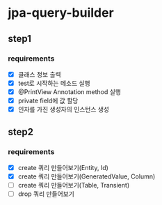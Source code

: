 # jpa-query-builder

## step1

### requirements

- [x] 클래스 정보 출력
- [x] test로 시작하는 메소드 실행
- [x] @PrintView Annotation method 실행
- [x] private field에 값 할당
- [x] 인자를 가진 생성자의 인스턴스 생성

## step2

### requirements

- [x] create 쿼리 만들어보기(Entity, Id)
- [x] create 쿼리 만들어보기(GeneratedValue, Column)
- [ ] create 쿼리 만들어보기(Table, Transient)
- [ ] drop 쿼리 만들어보기